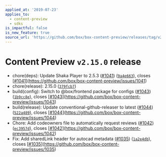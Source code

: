 ```yaml
---
applied_at: '2019-07-23'
applies_to:
  - content-preview
  - sdks
is_impactful: false
is_new_feature: true
source_url: 'https://github.com/box/box-content-preview/releases/tag/v2.15.0'
---
```


# Content Preview `v2.15.0` release


* chore(deps): Update Shaka Player to 2.5.3 ([#1041](https://github.com/box/box-content-preview/pull/1041)) ([`9a4e663`](https://github.com/box/box-content-preview/commit[`9a4e663`](https://github.com/box/box-content-preview/commit/9a4e663))), closes [[#1041](https://github.com/box/box-content-preview/pull/1041)](https://github.com/box/box-content-preview/issues/1041)
* chore(release): 2.15.0 ([`379fcb7`](https://github.com/box/box-content-preview/commit[`379fcb7`](https://github.com/box/box-content-preview/commit/379fcb7)))
* build(config): Switch to @box/frontend package for configs ([#1043](https://github.com/box/box-content-preview/pull/1043)) ([`1b9cc8e`](https://github.com/box/box-content-preview/commit[`1b9cc8e`](https://github.com/box/box-content-preview/commit/1b9cc8e))), closes [[#1043](https://github.com/box/box-content-preview/pull/1043)](https://github.com/box/box-content-preview/issues/1043)
* build(release): Update conventional-github-releaser to latest ([#1044](https://github.com/box/box-content-preview/pull/1044)) ([`522a489`](https://github.com/box/box-content-preview/commit[`522a489`](https://github.com/box/box-content-preview/commit/522a489))), closes [[#1044](https://github.com/box/box-content-preview/pull/1044)](https://github.com/box/box-content-preview/issues/1044)
* Chore: Add codeowners file to automatically request reviews ([#1042](https://github.com/box/box-content-preview/pull/1042)) ([`ec3957d`](https://github.com/box/box-content-preview/commit[`ec3957d`](https://github.com/box/box-content-preview/commit/ec3957d))), closes [[#1042](https://github.com/box/box-content-preview/pull/1042)](https://github.com/box/box-content-preview/issues/1042)
* Fix: Add sharedLink header for autocad metadata ([#1035](https://github.com/box/box-content-preview/pull/1035)) ([`1a2e4db`](https://github.com/box/box-content-preview/commit[`1a2e4db`](https://github.com/box/box-content-preview/commit/1a2e4db))), closes [[#1035](https://github.com/box/box-content-preview/pull/1035)](https://github.com/box/box-content-preview/issues/1035)



